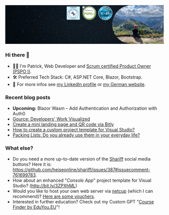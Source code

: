 <img src="https://github.com/pbru87/pbru87/blob/main/LinkedIn-Background.png" alt=""/>

<!-- Notiz: LinkedIn-Bild verursacht weißen Streifen im DarkMode
<img src="https://media-exp1.licdn.com/dms/image/D4E16AQHfEwz5QDh6vQ/profile-displaybackgroundimage-shrink_350_1400/0/1662969339956?e=1668643200&v=beta&t=svI4GoCHpURtTRZkihiD1p4No3d09Pu5QhOrmqxZ_Js" alt=""/>
-->

### Hi there 👋

- 👨‍💻 I'm Patrick, Web Developer and [Scrum certified Product Owner (PSPO I)](https://www.scrum.org/user/726482).
- 🛠️ Preferred Tech Stack: C#, ASP.NET Core, Blazor, Bootstrap.
- 🧭 For more infos see [my LinkedIn profile](https://www.linkedin.com/in/patrick-brunck/) or [my German website](https://www.patrick-brunck.de/).

### Recent blog posts

- **Upcoming:** Blazor Wasm – Add Authentication and Authorization with Auth0
- [Gource: Developers' Work Visualized](https://blog.patrickbrunck.com/gource-developers-work-visualized/)
- [Create a mini landing page and QR code via Bitly](https://bit.ly/3mfAD13)
- [How to create a custom project template for Visual Studio?](http://bit.ly/3WuFlUX)
- [Packing Lists: Do you already use them in your everyday life?](http://bit.ly/3XQw4aL)

### What else?

- Do you need a more up-to-date version of the [Shariff](https://github.com/heiseonline/shariff) social media buttons? Here it is: https://github.com/heiseonline/shariff/issues/387#issuecomment-761699783.
- How about an enhanced "*Console App*" project template for Visual Studio? (http://bit.ly/3ZPXhML)
- Would you like to host your own web server via [netcup](https://www.netcup.eu/) (which I can recommend)? [Here are some vouchers](http://bit.ly/3SConnw).
- Interested in further education? Check out my Custom GPT "[Course Finder by EduYou.EU](https://chatgpt.com/g/g-9IbFLLoaG-course-finder-by-eduyou-eu)"!

<!--
<img src="https://images.unsplash.com/photo-1614730321146-b6fa6a46bcb4?ixlib=rb-1.2.1&ixid=MnwxMjA3fDB8MHxwaG90by1wYWdlfHx8fGVufDB8fHx8&auto=format&fit=clamp&w=3774&h=250&q=80" alt=""/>

**pbru87/pbru87** is a ✨ _special_ ✨ repository because its `README.md` (this file) appears on your GitHub profile.

Here are some ideas to get you started:

- 🔭 I’m currently working on ...
- 🌱 I’m currently learning ...
- 👯 I’m looking to collaborate on ...
- 🤔 I’m looking for help with ...
- 💬 Ask me about ...
- 📫 How to reach me: ...
- 😄 Pronouns: ...
- ⚡ Fun fact: ...
-->
